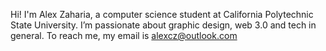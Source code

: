 Hi! I'm Alex Zaharia, a computer science student at California Polytechnic State University.
I’m passionate about graphic design, web 3.0 and tech in general. 
To reach me, my email is alexcz@outlook.com

